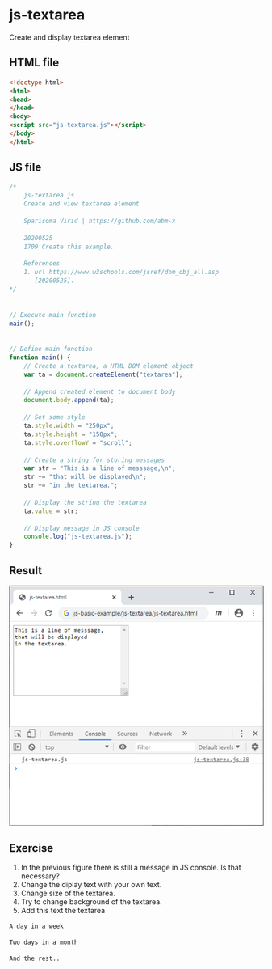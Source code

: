 # js-textarea
Create and display textarea element

## HTML file
```html
<!doctype html>
<html>
<head>
</head>
<body>
<script src="js-textarea.js"></script>
</body>
</html>
```

## JS file
```javascript
/*
	js-textarea.js
	Create and view textarea element
	
	Sparisoma Virid | https://github.com/abm-x
	
	20200525
	1709 Create this example.
	
	References
	1. url https://www.w3schools.com/jsref/dom_obj_all.asp
	   [20200525].
*/


// Execute main function
main();


// Define main function
function main() {
	// Create a textarea, a HTML DOM element object
	var ta = document.createElement("textarea");
	
	// Append created element to document body
	document.body.append(ta);
	
	// Set some style
	ta.style.width = "250px";
	ta.style.height = "150px";
	ta.style.overflowY = "scroll";
	
	// Create a string for storing messages
	var str = "This is a line of messsage,\n";
	str += "that will be displayed\n";
	str += "in the textarea.";
	
	// Display the string the textarea
	ta.value = str;
	
	// Display message in JS console
	console.log("js-textarea.js");
}
```

## Result
![](js-textarea.png)

## Exercise
1. In the previous figure there is still a message in JS console. Is that necessary?
2. Change the diplay text with your own text.
3. Change size of the textarea.
4. Try to change background of the textarea.
5. Add this text the textarea

```
A day in a week
	
Two days in a month
	
And the rest..
```